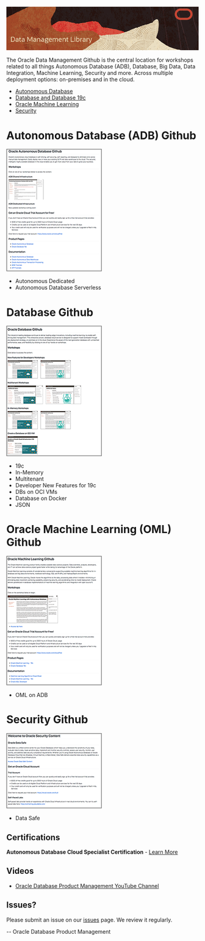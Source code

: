 ![](./images/data-management-title.png)

The Oracle Data Management Github is the central location for workshops related to all things Autonomous Database (ADB), Database, Big Data, Data Integration, Machine Learning, Security and more.  Across multiple deployment options:  on-premises and in the cloud.  

- [Autonomous Database](./autonomous-database) 
- [Database and Database 19c](./database) 
- [Oracle Machine Learning](./oracle-machine-learning) 
- [Security](./security) 

# Autonomous Database (ADB) Github
[![](./images/adbgithub.png)](./autonomous-database) 
- Autonomous Dedicated 
- Autonomous Database Serverless

# Database Github
[![](./images/dbgithub.png)](./database) 
- 19c
- In-Memory
- Multitenant
- Developer New Features for 19c
- DBs on OCI VMs
- Database on Docker
- JSON
  
# Oracle Machine Learning (OML) Github
[![](./images/omlgithub.png)](./oracle-machine-learning) 
- OML on ADB
  
# Security Github
[![](./images/secgithub.png)](./security) 

- Data Safe

## Certifications ##

**Autonomous Database Cloud Specialist Certification** - [Learn More](https://education.oracle.com/oracle-autonomous-database-cloud-2019-certified-specialist/trackp_OADB19)

## Videos
- [Oracle Database Product Management YouTube Channel](https://www.youtube.com/channel/UCr6mzwq_gcdsefQWBI72wIQ)

## Issues?
Please submit an issue on our [issues](https://github.com/oracle/learning-library/issues) page.  We review it regularly.

-- Oracle Database Product Management





